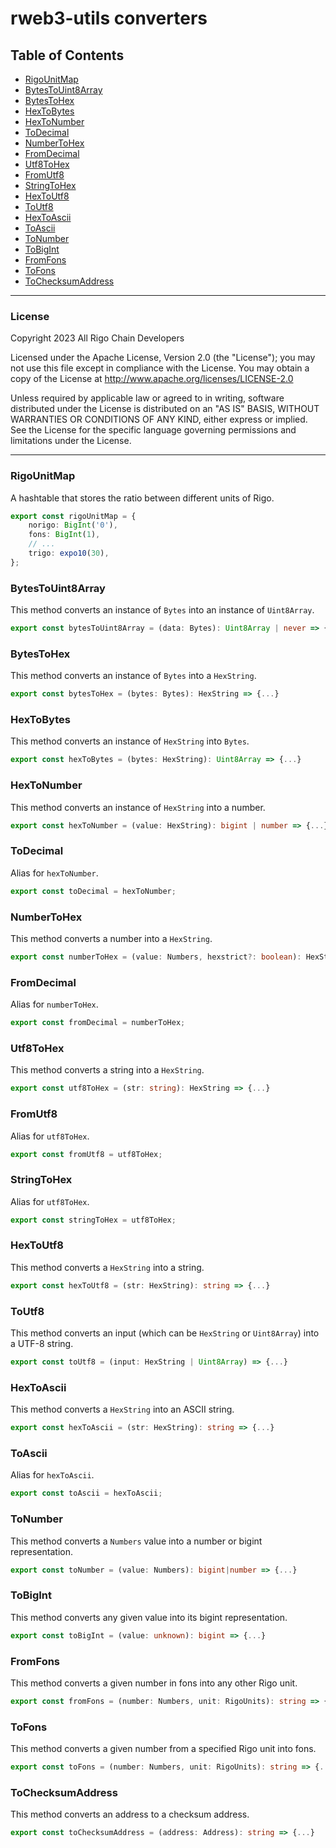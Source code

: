 # rweb3-utils converters

## Table of Contents
- [RigoUnitMap](#RigoUnitMap)
- [BytesToUint8Array](#BytesToUint8Array)
- [BytesToHex](#BytesToHex)
- [HexToBytes](#HexToBytes)
- [HexToNumber](#HexToNumber)
- [ToDecimal](#ToDecimal)
- [NumberToHex](#NumberToHex)
- [FromDecimal](#FromDecimal)
- [Utf8ToHex](#FromDecimal)
- [FromUtf8](#FromUtf8)
- [StringToHex](#StringToHex)
- [HexToUtf8](#HexToUtf8)
- [ToUtf8](#ToUtf8)
- [HexToAscii](#HexToAscii)
- [ToAscii](#ToAscii)
- [ToNumber](#ToNumber)
- [ToBigInt](#ToBigInt)
- [FromFons](#FromFons)
- [ToFons](#ToFons)
- [ToChecksumAddress](#ToChecksumAddress)

---

### License
Copyright 2023 All Rigo Chain Developers

Licensed under the Apache License, Version 2.0 (the "License"); you may not use this file except in compliance with the License. You may obtain a copy of the License at http://www.apache.org/licenses/LICENSE-2.0

Unless required by applicable law or agreed to in writing, software distributed under the License is distributed on an "AS IS" BASIS, WITHOUT WARRANTIES OR CONDITIONS OF ANY KIND, either express or implied. See the License for the specific language governing permissions and limitations under the License.

---

### RigoUnitMap

A hashtable that stores the ratio between different units of Rigo.

```ts
export const rigoUnitMap = {
    norigo: BigInt('0'),
    fons: BigInt(1),
    // ...
    trigo: expo10(30),
};
```

### BytesToUint8Array

This method converts an instance of `Bytes` into an instance of `Uint8Array`.

```ts
export const bytesToUint8Array = (data: Bytes): Uint8Array | never => {...}
```

### BytesToHex

This method converts an instance of `Bytes` into a `HexString`.

```ts
export const bytesToHex = (bytes: Bytes): HexString => {...}
```

### HexToBytes

This method converts an instance of `HexString` into `Bytes`.

```ts
export const hexToBytes = (bytes: HexString): Uint8Array => {...}
```

### HexToNumber

This method converts an instance of `HexString` into a number.

```ts
export const hexToNumber = (value: HexString): bigint | number => {...}
```

### ToDecimal

Alias for `hexToNumber`.

```ts
export const toDecimal = hexToNumber;
```

### NumberToHex

This method converts a number into a `HexString`.

```ts
export const numberToHex = (value: Numbers, hexstrict?: boolean): HexString => {...}
```

### FromDecimal

Alias for `numberToHex`.

```ts
export const fromDecimal = numberToHex;
```

### Utf8ToHex

This method converts a string into a `HexString`.

```ts
export const utf8ToHex = (str: string): HexString => {...}
```

### FromUtf8

Alias for `utf8ToHex`.

```ts
export const fromUtf8 = utf8ToHex;
```

### StringToHex

Alias for `utf8ToHex`.

```ts
export const stringToHex = utf8ToHex;
```

### HexToUtf8

This method converts a `HexString` into a string.

```ts
export const hexToUtf8 = (str: HexString): string => {...}
```

### ToUtf8

This method converts an input (which can be `HexString` or `Uint8Array`) into a UTF-8 string.

```ts
export const toUtf8 = (input: HexString | Uint8Array) => {...}
```

### HexToAscii

This method converts a `HexString` into an ASCII string.

```ts
export const hexToAscii = (str: HexString): string => {...}
```

### ToAscii

Alias for `hexToAscii`.

```ts
export const toAscii = hexToAscii;
```

### ToNumber

This method converts a `Numbers` value into a number or bigint representation.

```ts
export const toNumber = (value: Numbers): bigint|number => {...}
```

### ToBigInt

This method converts any given value into its bigint representation.

```ts
export const toBigInt = (value: unknown): bigint => {...}
```

### FromFons

This method converts a given number in fons into any other Rigo unit.

```ts
export const fromFons = (number: Numbers, unit: RigoUnits): string => {...}
```

### ToFons

This method converts a given number from a specified Rigo unit into fons.

```ts
export const toFons = (number: Numbers, unit: RigoUnits): string => {...}
```

### ToChecksumAddress

This method converts an address to a checksum address.

```ts
export const toChecksumAddress = (address: Address): string => {...}
```
